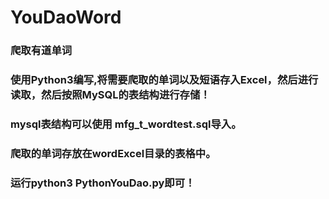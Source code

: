 # YouDaoWord
### 爬取有道单词
### 使用Python3编写,将需要爬取的单词以及短语存入Excel，然后进行读取，然后按照MySQL的表结构进行存储！
### mysql表结构可以使用 mfg_t_wordtest.sql导入。
### 爬取的单词存放在wordExcel目录的表格中。
### 运行python3 PythonYouDao.py即可！
